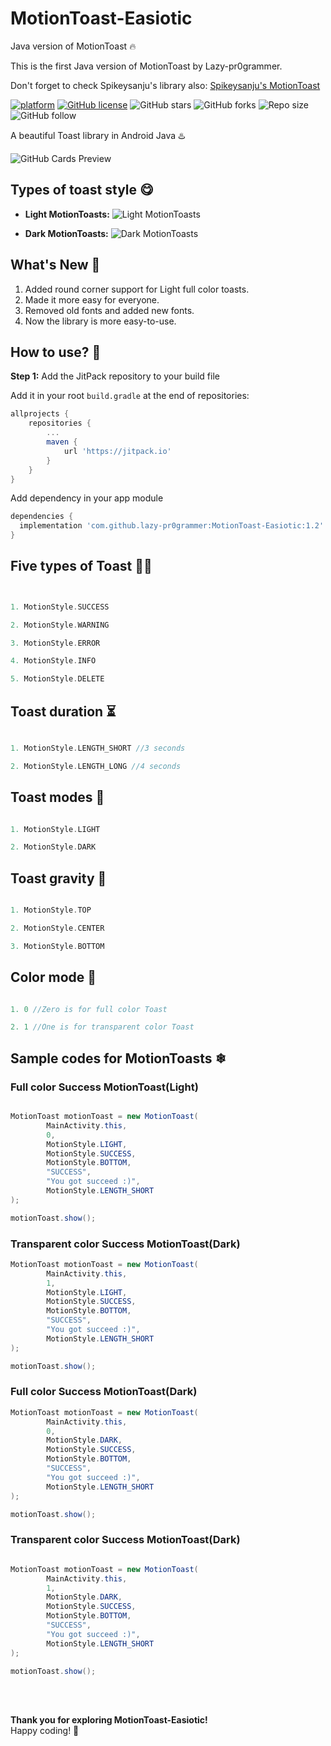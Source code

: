# MotionToast-Easiotic

Java version of MotionToast 🔥

This is the first Java version of MotionToast by Lazy-pr0grammer.

Don't forget to check Spikeysanju's library also: [Spikeysanju's MotionToast](https://github.com/Spikeysanju/MotionToast)

[![platform](https://img.shields.io/badge/platform-Android-yellow.svg)](https://www.android.com) [![GitHub license](https://img.shields.io/badge/License-Apache2.0-blue.svg)](LICENSE) ![GitHub stars](https://img.shields.io/github/stars/lazy-pr0grammer/MotionToast-Easiotic?style=social) ![GitHub forks](https://img.shields.io/github/forks/lazy-pr0grammer/MotionToast-Easiotic?label=Fork&style=social) ![Repo size](https://img.shields.io/github/repo-size/lazy-pr0grammer/MotionToast-Easiotic?style=social) ![GitHub follow](https://img.shields.io/github/followers/lazy-pr0grammer?label=Follow&style=social)

A beautiful Toast library in Android Java ♨️

![GitHub Cards Preview](https://github.com/lazy-pr0grammer/MotionToast-Easiotic/blob/master/screenshots/banner.png)

## Types of toast style 😋

- **Light MotionToasts:**
  ![Light MotionToasts](https://github.com/lazy-pr0grammer/MotionToast-Easiotic/blob/master/screenshots/Light.png)

- **Dark MotionToasts:**
  ![Dark MotionToasts](https://github.com/lazy-pr0grammer/MotionToast-Easiotic/blob/master/screenshots/Dark.png)

## What's New 👻

1. Added round corner support for Light full color toasts.
2. Made it more easy for everyone.
3. Removed old fonts and added new fonts.
4. Now the library is more easy-to-use.

## How to use? 🤔

**Step 1:** Add the JitPack repository to your build file

Add it in your root `build.gradle` at the end of repositories:

```groovy
allprojects {
    repositories {
        ...
        maven { 
            url 'https://jitpack.io' 
        }
    }
}
```

Add dependency in your app module

  ```gradle
dependencies {
    implementation 'com.github.lazy-pr0grammer:MotionToast-Easiotic:1.2' 
}
```

## Five types of Toast 🖐🏻

```kt


1. MotionStyle.SUCCESS

2. MotionStyle.WARNING

3. MotionStyle.ERROR

4. MotionStyle.INFO

5. MotionStyle.DELETE

```

## Toast duration ⏳

```kt

1. MotionStyle.LENGTH_SHORT //3 seconds

2. MotionStyle.LENGTH_LONG //4 seconds

```

## Toast modes 🐸

```kt

1. MotionStyle.LIGHT

2. MotionStyle.DARK

```

## Toast gravity 🚀

```kt

1. MotionStyle.TOP

2. MotionStyle.CENTER

3. MotionStyle.BOTTOM

```

## Color mode 🌈

```kt

1. 0 //Zero is for full color Toast

2. 1 //One is for transparent color Toast

```

## Sample codes for MotionToasts ❄

### Full color Success MotionToast(Light)

```java

MotionToast motionToast = new MotionToast(
        MainActivity.this,
        0,
        MotionStyle.LIGHT,
        MotionStyle.SUCCESS,
        MotionStyle.BOTTOM,
        "SUCCESS",
        "You got succeed :)",
        MotionStyle.LENGTH_SHORT
);

motionToast.show();


```

### Transparent color Success MotionToast(Dark)

```java
MotionToast motionToast = new MotionToast(
        MainActivity.this,
        1,
        MotionStyle.LIGHT,
        MotionStyle.SUCCESS,
        MotionStyle.BOTTOM,
        "SUCCESS",
        "You got succeed :)",
        MotionStyle.LENGTH_SHORT
);

motionToast.show();

```

### Full color Success MotionToast(Dark)

```java
MotionToast motionToast = new MotionToast(
        MainActivity.this,
        0,
        MotionStyle.DARK,
        MotionStyle.SUCCESS,
        MotionStyle.BOTTOM,
        "SUCCESS",
        "You got succeed :)",
        MotionStyle.LENGTH_SHORT
);

motionToast.show();

```

### Transparent color Success MotionToast(Dark)

```java

MotionToast motionToast = new MotionToast(
        MainActivity.this,
        1,
        MotionStyle.DARK,
        MotionStyle.SUCCESS,
        MotionStyle.BOTTOM,
        "SUCCESS",
        "You got succeed :)",
        MotionStyle.LENGTH_SHORT
);

motionToast.show();


```
<br><br>


**Thank you for exploring MotionToast-Easiotic!**
<br>
Happy coding! 🚀

